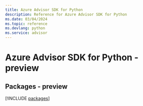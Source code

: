 ```yaml
---
title: Azure Advisor SDK for Python
description: Reference for Azure Advisor SDK for Python
ms.date: 03/04/2024
ms.topic: reference
ms.devlang: python
ms.service: advisor
---
```

# Azure Advisor SDK for Python - preview
## Packages - preview
[!INCLUDE [packages](advisor-index.md)]